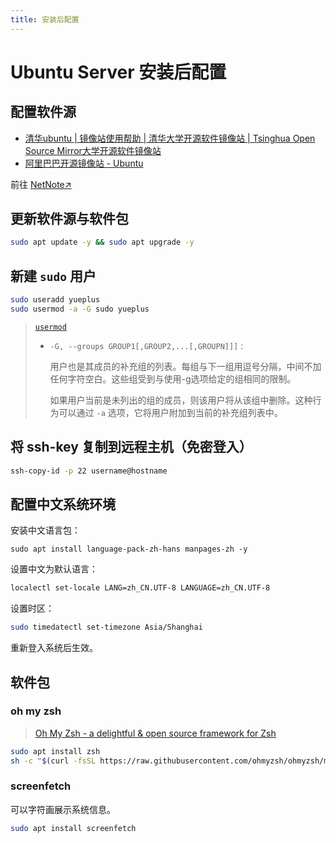 ```yaml
---
title: 安装后配置
---
```


# Ubuntu Server 安装后配置

## 配置软件源

- [清华ubuntu | 镜像站使用帮助 | 清华大学开源软件镜像站 | Tsinghua Open Source Mirror大学开源软件镜像站](https://mirrors.tuna.tsinghua.edu.cn/help/ubuntu/)
- [阿里巴巴开源镜像站 - Ubuntu](https://developer.aliyun.com/mirror/ubuntu)

前往 [NetNote↗](https://net.note.yue.zone/serve/Ubuntu/#%E9%85%8D%E7%BD%AE%E8%BD%AF%E4%BB%B6%E6%BA%90)

## 更新软件源与软件包

```sh
sudo apt update -y && sudo apt upgrade -y
```

## 新建 `sudo` 用户

```sh
sudo useradd yueplus
sudo usermod -a -G sudo yueplus
```

> [`usermod`](https://www.runoob.com/linux/linux-comm-usermod.html)
> 
> - `-G, --groups GROUP1[,GROUP2,...[,GROUPN]]]` :
> 
>   用户也是其成员的补充组的列表。每组与下一组用逗号分隔，中间不加任何字符空白。这些组受到与使用-g选项给定的组相同的限制。
>   
>   如果用户当前是未列出的组的成员，则该用户将从该组中删除。这种行为可以通过 `-a` 选项，它将用户附加到当前的补充组列表中。

## 将 ssh-key 复制到远程主机（免密登入）

```sh
ssh-copy-id -p 22 username@hostname
```

## 配置中文系统环境

安装中文语言包：

```shell
sudo apt install language-pack-zh-hans manpages-zh -y
```

设置中文为默认语言：

```sh
localectl set-locale LANG=zh_CN.UTF-8 LANGUAGE=zh_CN.UTF-8
```

设置时区：

```sh
sudo timedatectl set-timezone Asia/Shanghai
```

重新登入系统后生效。

## 软件包

### oh my zsh

> [Oh My Zsh - a delightful & open source framework for Zsh](https://ohmyz.sh/)

```sh
sudo apt install zsh
sh -c "$(curl -fsSL https://raw.githubusercontent.com/ohmyzsh/ohmyzsh/master/tools/install.sh)"
```

### screenfetch

可以字符画展示系统信息。

```sh
sudo apt install screenfetch
```

